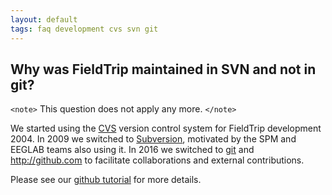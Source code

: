 ```yaml
---
layout: default
tags: faq development cvs svn git
---
```


## Why was FieldTrip maintained in SVN and not in git?

`<note>`
This question does not apply any more.
`</note>`

We started using the [CVS](/development/cvs) version control system for FieldTrip development 2004. 
In 2009 we switched to [ Subversion](/development/svn), motivated by the SPM and EEGLAB teams also using it. In 2016 we switched to [git](/development/git) and http://github.com to facilitate collaborations and external contributions. 

Please see our [github tutorial](/development/git) for more details.
